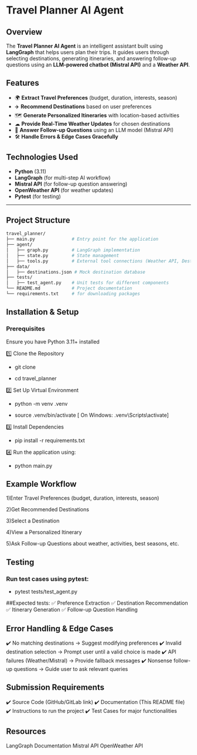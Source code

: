 # Travel Planner AI Agent

## Overview
The **Travel Planner AI Agent** is an intelligent assistant built using **LangGraph** that helps users plan their trips. It guides users through selecting destinations, generating itineraries, and answering follow-up questions using an **LLM-powered chatbot (Mistral API)** and a **Weather API**.

## Features
- 🌍 **Extract Travel Preferences** (budget, duration, interests, season)
- ✈️ **Recommend Destinations** based on user preferences
- 🗺 **Generate Personalized Itineraries** with location-based activities
- ☁ **Provide Real-Time Weather Updates** for chosen destinations
- 💬 **Answer Follow-up Questions** using an LLM model (Mistral API)
- 🛠 **Handle Errors & Edge Cases Gracefully**

## Technologies Used
- **Python** (3.11)
- **LangGraph** (for multi-step AI workflow)
- **Mistral API** (for follow-up question answering)
- **OpenWeather API** (for weather updates)
- **Pytest** (for testing)

---

## Project Structure
```bash
travel_planner/
├── main.py              # Entry point for the application
├── agent/
│   ├── graph.py         # LangGraph implementation
│   ├── state.py         # State management
│   ├── tools.py         # External tool connections (Weather API, Destination Loader)
├── data/
│   ├── destinations.json # Mock destination database
├── tests/
│   ├── test_agent.py    # Unit tests for different components
└── README.md            # Project documentation
└── requirements.txt     # for downloading packages
```
## Installation & Setup
### Prerequisites
Ensure you have Python 3.11+ installed 

1️⃣ Clone the Repository
  - git clone <your-repository-url>
  
  - cd travel_planner
    
2️⃣ Set Up Virtual Environment
  - python -m venv .venv
    
  - source .venv/bin/activate  [ On Windows: .venv\Scripts\activate]

3️⃣ Install Dependencies
  - pip install -r requirements.txt

4️⃣ Run the application using:
  - python main.py


## Example Workflow
1)Enter Travel Preferences (budget, duration, interests, season)

2)Get Recommended Destinations

3)Select a Destination

4)View a Personalized Itinerary

5)Ask Follow-up Questions about weather, activities, best seasons, etc.

## Testing

### Run test cases using pytest:
- pytest tests/test_agent.py

##Expected tests:
✅ Preference Extraction
✅ Destination Recommendation
✅ Itinerary Generation
✅ Follow-up Question Handling


## Error Handling & Edge Cases
✔️ No matching destinations → Suggest modifying preferences
✔️ Invalid destination selection → Prompt user until a valid choice is made
✔️ API failures (Weather/Mistral) → Provide fallback messages
✔️ Nonsense follow-up questions → Guide user to ask relevant queries

## Submission Requirements
✔️ Source Code (GitHub/GitLab link)
✔️ Documentation (This README file)
✔️ Instructions to run the project
✔️ Test Cases for major functionalities

## Resources
LangGraph Documentation
Mistral API
OpenWeather API

